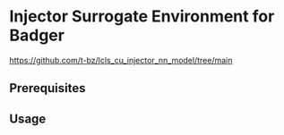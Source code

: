 # Injector Surrogate Environment for Badger
https://github.com/t-bz/lcls_cu_injector_nn_model/tree/main

## Prerequisites

## Usage
